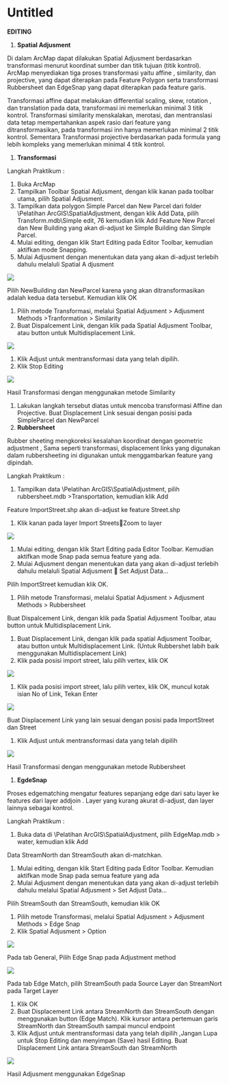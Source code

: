 # Untitled

**EDITING**

1. **Spatial Adjusment**

Di dalam ArcMap dapat dilakukan Spatial Adjusment berdasarkan transformasi menurut koordinat sumber dan titik tujuan \(titik kontrol\). ArcMap menyediakan tiga proses transformasi yaitu affine , similarity, dan projective, yang dapat diterapkan pada Feature Polygon serta transformasi Rubbersheet dan EdgeSnap yang dapat diterapkan pada feature garis.

Transformasi affine dapat melakukan differential scaling, skew, rotation , dan translation pada data, transformasi ini memerlukan minimal 3 titik kontrol. Transformasi similarity menskalakan, merotasi, dan mentranslasi data tetap mempertahankan aspek rasio dari feature yang ditransformasikan, pada transformasi inn hanya memerlukan minimal 2 titik kontrol. Sementara Transformasi projective berdasarkan pada formula yang lebih kompleks yang memerlukan minimal 4 titik kontrol.

1. **Transformasi**

Langkah Praktikum :

1. Buka ArcMap
2. Tampilkan Toolbar Spatial Adjusment, dengan klik kanan pada toolbar utama, pilih Spatial Adjusment.
3. Tampilkan data polygon Simple Parcel dan New Parcel dari folder \Pelatihan ArcGIS\SpatialAdjustment\, dengan klik Add Data, pilih Transform.mdb\Simple edit, 76 kemudian klik Add Feature New Parcel dan New Building yang akan di-adjust ke Simple Building dan Simple Parcel.
4. Mulai editing, dengan klik Start Editing pada Editor Toolbar, kemudian aktifkan mode Snapping.
5. Mulai Adjusment dengan menentukan data yang akan di-adjust terlebih dahulu melaluli Spatial A djusment

![](../.gitbook/assets/0%20%285%29.png)

Pilih NewBuilding dan NewParcel karena yang akan ditransformasikan adalah kedua data tersebut. Kemudian klik OK

1. Pilih metode Transformasi, melalui Spatial Adjusment &gt; Adjusment Methods &gt;Tranformation &gt; Similarity
2. Buat Dispalcement Link, dengan klik pada Spatial Adjusment Toolbar, atau button untuk Multidisplacement Link.

![](../.gitbook/assets/1%20%282%29.png)

1. Klik Adjust untuk mentransformasi data yang telah dipilih.
2. Klik Stop Editing

![](../.gitbook/assets/2%20%282%29.png)

Hasil Transformasi dengan menggunakan metode Similarity

1. Lakukan langkah tersebut diatas untuk mencoba transformasi Affine dan Projective. Buat Displacement Link sesuai dengan posisi pada SimpleParcel dan NewParcel
2. **Rubbersheet**

Rubber sheeting mengkoreksi kesalahan koordinat dengan geometric adjustment , Sama seperti transformasi, displacement links yang digunakan dalam rubbersheeting ini digunakan untuk menggambarkan feature yang dipindah.

Langkah Praktikum :

1. Tampilkan data \Pelatihan ArcGIS\SpatialAdjustment, pilih rubbersheet.mdb &gt;Transportation, kemudian klik Add

Feature ImportStreet.shp akan di-adjust ke feature Street.shp

1. Klik kanan pada layer Import StreetsZoom to layer

![](../.gitbook/assets/3.png)

1. Mulai editing, dengan klik Start Editing pada Editor Toolbar. Kemudian aktifkan mode Snap pada semua feature yang ada.
2. Mulai Adjusment dengan menentukan data yang akan di-adjust terlebih dahulu melaluli Spatial Adjusment  Set Adjust Data...

Pilih ImportStreet kemudian klik OK.

1. Pilih metode Transformasi, melalui Spatial Adjusment &gt; Adjusment Methods &gt; Rubbersheet

Buat Dispalcement Link, dengan klik pada Spatial Adjusment Toolbar, atau button untuk Multidisplacement Link.

1. Buat Displacement Link, dengan klik pada spatial Adjusment Toolbar, atau button untuk Multidisplacement Link. \(Untuk Rubbershet labih baik menggunakan Multidisplacement Link\)
2. Klik pada posisi import street, lalu pilih vertex, klik OK

![](../.gitbook/assets/4%20%283%29.png)

1. Klik pada posisi import street, lalu pilih vertex, klik OK, muncul kotak isian No of Link, Tekan Enter

![](../.gitbook/assets/5.png)

Buat Displacement Link yang lain sesuai dengan posisi pada ImportStreet dan Street

1. Klik Adjust untuk mentransformasi data yang telah dipilih

![](../.gitbook/assets/6%20%284%29.png)

Hasil Transformasi dengan menggunakan metode Rubbersheet

1. **EgdeSnap**

Proses edgematching mengatur features sepanjang edge dari satu layer ke features dari layer addjoin . Layer yang kurang akurat di-adjust, dan layer lainnya sebagai kontrol.

Langkah Praktikum :

1. Buka data di \Pelatihan ArcGIS\SpatialAdjustment, pilih EdgeMap.mdb &gt; water, kemudian klik Add

Data StreamNorth dan StreamSouth akan di-matchkan.

1. Mulai editing, dengan klik Start Editing pada Editor Toolbar. Kemudian aktifkan mode Snap pada semua feature yang ada
2. Mulai Adjusment dengan menentukan data yang akan di-adjust terlebih dahulu melalui Spatial Adjusment &gt; Set Adjust Data...

Pilih StreamSouth dan StreamSouth, kemudian klik OK

1. Pilih metode Transformasi, melalui Spatial Adjusment &gt; Adjusment Methods &gt; Edge Snap
2. Klik Spatial Adjusment &gt; Option

![](../.gitbook/assets/7%20%283%29.png)

Pada tab General, Pilih Edge Snap pada Adjustment method

![](../.gitbook/assets/8.png)

Pada tab Edge Match, pilih StreamSouth pada Source Layer dan StreamNort pada Target Layer

1. Klik OK
2. Buat Displacement Link antara StreamNorth dan StreamSouth dengan menggunakan button \(Edge Match\). Klik kursor antara pertemuan garis StreamNorth dan StreamSouth sampai muncul endpoint
3. Klik Adjust untuk mentransformasi data yang telah dipilih ,Jangan Lupa untuk Stop Editing dan menyimpan \(Save\) hasil Editing. Buat Displacement Link antara StreamSouth dan StreamNorth

![](../.gitbook/assets/9%20%282%29.png)

Hasil Adjusment menggunakan EdgeSnap

